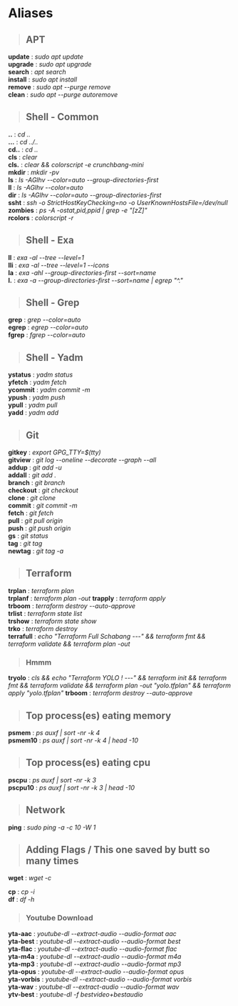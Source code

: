 # Aliases

> ## APT

**update** : *sudo apt update*  
**upgrade** : *sudo apt upgrade*  
**search** : *apt search*  
**install** : *sudo apt install*  
**remove** : *sudo apt --purge remove*  
**clean** : *sudo apt --purge autoremove*  

> ## Shell - Common

**..** : *cd ..*  
**...** : *cd ../..*  
**cd..** : *cd ..*  
**cls** : *clear*  
**cls.** : *clear && colorscript -e crunchbang-mini*  
**mkdir** : *mkdir -pv*  
**ls** : *ls -AGlhv --color=auto --group-directories-first*  
**ll** : *ls -AGlhv --color=auto*  
**dir** : *ls -AGlhv --color=auto --group-directories-first*  
**ssht** : *ssh -o StrictHostKeyChecking=no -o UserKnownHostsFile=/dev/null*  
**zombies** : *ps -A -ostat,pid,ppid | grep -e "[zZ]"*  
**rcolors** : *colorscript -r*  

> ## Shell - Exa

**ll** : *exa -al --tree --level=1*  
**lli** : *exa -al --tree --level=1 --icons*  
**la** : *exa -ahl --group-directories-first --sort=name*  
**l.** : *exa -a --group-directories-first --sort=name | egrep "^\."*  

> ## Shell - Grep

**grep** : *grep --color=auto*  
**egrep** : *egrep --color=auto*  
**fgrep** : *fgrep --color=auto*  

> ## Shell - Yadm

**ystatus** : *yadm status*  
**yfetch** : *yadm fetch*  
**ycommit** : *yadm commit -m*  
**ypush** : *yadm push*  
**ypull** : *yadm pull*  
**yadd** : *yadm add*  

> ## Git

**gitkey** : *export GPG_TTY=$(tty)*  
**gitview** : *git log --oneline --decorate --graph --all*  
**addup** : *git add -u*  
**addall** : *git add .*  
**branch** : *git branch*  
**checkout** : *git checkout*  
**clone** : *git clone*  
**commit** : *git commit -m*  
**fetch** : *git fetch*  
**pull** : *git pull origin*  
**push** : *git push origin*  
**gs** : *git status*  
**tag** : *git tag*  
**newtag** : *git tag -a*  

> ## Terraform

**trplan** : *terraform plan*  
**trplanf** : *terraform plan -out*
**trapply** : *terraform apply*  
**trboom** : *terraform destroy --auto-approve*  
**trlist** : *terraform state list*  
**trshow** : *terraform state show*  
**trko** : *terraform destroy*  
**terrafull** : *echo "Terraform Full Schabang ---" && terraform fmt && terraform validate && terraform plan -out*  

> ### Hmmm
**tryolo** : *cls && echo "Terraform YOLO ! ---" && terraform init && terraform fmt && terraform validate && terraform plan -out "yolo.tfplan" && terraform apply "yolo.tfplan"*
**trboom** : *terraform destroy --auto-approve*

> ## Top process(es) eating memory

**psmem** : *ps auxf | sort -nr -k 4*  
**psmem10** : *ps auxf | sort -nr -k 4 | head -10*  

> ## Top process(es) eating cpu

**pscpu** : *ps auxf | sort -nr -k 3*  
**pscpu10** : *ps auxf | sort -nr -k 3 | head -10*  

> ## Network

**ping** : *sudo ping -a -c 10 -W 1*  

> ## Adding Flags / This one saved by butt so many times

**wget** : *wget -c*  

**cp** : *cp -i*  
**df** : *df -h*  

> ### Youtube Download

**yta-aac** : *youtube-dl --extract-audio --audio-format aac*  
**yta-best** : *youtube-dl --extract-audio --audio-format best*  
**yta-flac** : *youtube-dl --extract-audio --audio-format flac*  
**yta-m4a** : *youtube-dl --extract-audio --audio-format m4a*  
**yta-mp3** : *youtube-dl --extract-audio --audio-format mp3*  
**yta-opus** : *youtube-dl --extract-audio --audio-format opus*  
**yta-vorbis** : *youtube-dl --extract-audio --audio-format vorbis*  
**yta-wav** : *youtube-dl --extract-audio --audio-format wav*  
**ytv-best** : *youtube-dl -f bestvideo+bestaudio*  
